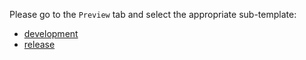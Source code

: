 Please go to the `Preview` tab and select the appropriate sub-template:

* [development](?expand=1&template=development.md)
* [release](?expand=1&template=release.md)